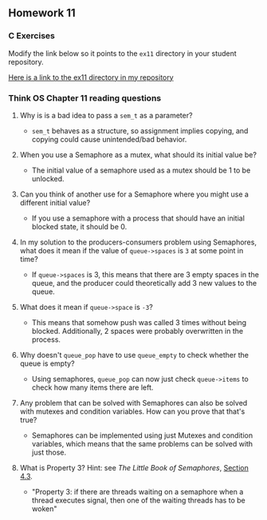 ## Homework 11

### C Exercises

Modify the link below so it points to the `ex11` directory in your
student repository.

[Here is a link to the ex11 directory in my repository](https://github.com/phuston/ExercisesInC/tree/master/exercises/ex11)

### Think OS Chapter 11 reading questions

1) Why is is a bad idea to pass a `sem_t` as a parameter?

    - `sem_t` behaves as a structure, so assignment implies copying, and copying could cause unintended/bad behavior. 

2) When you use a Semaphore as a mutex, what should its initial value be?

    - The initial value of a semaphore used as a mutex should be 1 to be unlocked.

3) Can you think of another use for a Semaphore where you might use a different initial value?

    - If you use a semaphore with a process that should have an initial blocked state, it should be 0. 

4) In my solution to the producers-consumers problem using Semaphores,
what does it mean if the value of `queue->spaces` is `3` at some point in time?

    - If `queue->spaces` is 3, this means that there are 3 empty spaces in the queue, and the producer could theoretically add 3 new values to the queue. 

5) What does it mean if `queue->space` is `-3`?

    - This means that somehow push was called 3 times without being blocked. Additionally, 2 spaces were probably overwritten in the process. 

6) Why doesn't `queue_pop` have to use `queue_empty` to check whether the queue is empty?

    - Using semaphores, `queue_pop` can now just check `queue->items` to check how many items there are left.

7) Any problem that can be solved with Semaphores can also be solved with mutexes and condition variables.
How can you prove that that's true?

    - Semaphores can be implemented using just Mutexes and condition variables, which means that the same problems can be solved with just those.

8) What is Property 3?  Hint: see *The Little Book of Semaphores*, 
[Section 4.3](http://greenteapress.com/semaphores/LittleBookOfSemaphores.pdf). 

    - "Property 3: if there are threads waiting on a semaphore when a thread executes signal, then one of the waiting threads has to be woken"




